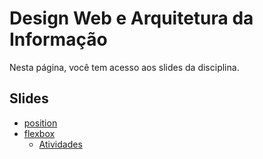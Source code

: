 # Design Web e Arquitetura da Informação

Nesta página, você tem acesso aos slides da disciplina.

## Slides

- [position](../slides/11_css/positioning.pdf)
- [flexbox](../slides/13_css/flexbox.pdf)
    - [Atividades](https://github.com/RomeritoCamposProjetos/design2024/tree/main/slides/13_css/atividades)